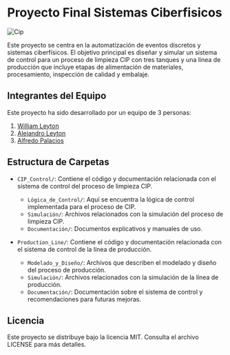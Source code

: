 # Proyecto Final Sistemas Ciberfisicos

![Cip](https://github.com/Leytonale/PF-Sistemas-Ciberfisicos/assets/108815579/b800bbab-26a9-4c4e-9572-818586ee93c1)

Este proyecto se centra en la automatización de eventos discretos y sistemas ciberfísicos. El objetivo principal es diseñar y simular un sistema de control para un proceso de limpieza CIP con tres tanques y una línea de producción que incluye etapas de alimentación de materiales, procesamiento, inspección de calidad y embalaje.

## Integrantes del Equipo

Este proyecto ha sido desarrollado por un equipo de  3 personas:

1. [William Leyton](www.github.com/wleyton89)
2. [Alejandro Leyton](www.github.com/leytonale)
3. [Alfredo Palacios](www.github.com/alfredop37)


## Estructura de Carpetas

- `CIP_Control/`: Contiene el código y documentación relacionada con el sistema de control del proceso de limpieza CIP.
  - `Lógica_de_Control/`: Aquí se encuentra la lógica de control implementada para el proceso de CIP.
  - `Simulación/`: Archivos relacionados con la simulación del proceso de limpieza CIP.
  - `Documentación/`: Documentos explicativos y manuales de uso.

- `Production_Line/`: Contiene el código y documentación relacionada con el sistema de control de la línea de producción.
  - `Modelado_y_Diseño/`: Archivos que describen el modelado y diseño del proceso de producción.
  - `Simulación/`: Archivos relacionados con la simulación de la línea de producción.
  - `Documentación/`: Documentación sobre el sistema de control y recomendaciones para futuras mejoras.

## Licencia

Este proyecto se distribuye bajo la licencia MIT. Consulta el archivo LICENSE para más detalles.


